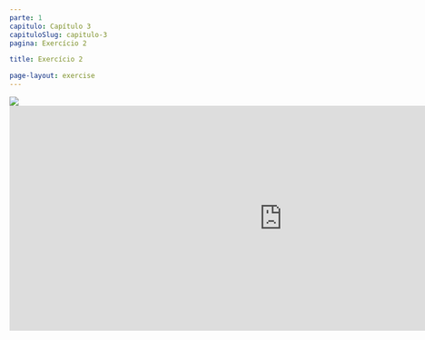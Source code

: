 ```yaml
---
parte: 1
capitulo: Capítulo 3
capituloSlug: capitulo-3
pagina: Exercício 2

title: Exercício 2

page-layout: exercise
---
```


<img src="{{site.baseurl}}/assets/graphics/content/3_4_2_1.jpg"/>

<!-- <img src="{{site.baseurl}}/assets/graphics/content/3_4_2_2.png"/> -->

<iframe src="https://player.vimeo.com/video/226769118?title=0&byline=0&portrait=0" width="960" height="397" frameborder="0" webkitallowfullscreen mozallowfullscreen allowfullscreen></iframe>
